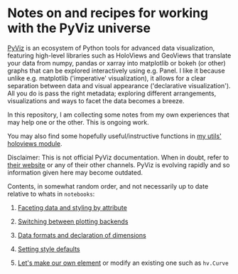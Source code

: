 # Notes on and recipes for working with the PyViz universe

[PyViz](http://pyviz.org) is an ecosystem of Python tools for advanced data visualization, featuring high-level libraries such as HoloViews and GeoViews that translate your data from numpy, pandas or xarray into matplotlib or bokeh (or other) graphs that can be explored interactively using e.g. Panel. I like it because unlike e.g. matplotlib ('imperative' visualization), it allows for a clear separation between data and visual appearance ('declarative visualization'). All you do is pass the right metadata; exploring different arrangements, visualizations and ways to facet the data becomes a breeze.

In this repository, I am collecting some notes from my own experiences that may help one or the other. This is ongoing work.

You may also find some hopefully useful/instructive functions in [my utils' holoviews module](https://github.com/poplarShift/python-data-science-utils/tree/master/utils/holoviews).

Disclaimer: This is not official PyViz documentation. When in doubt, refer to [their website](http://pyviz.org) or any of their other channels. PyViz is evolving rapidly and so information given here may become outdated.

Contents, in somewhat random order, and not necessarily up to date relative to whats in `notebooks`:

1. [Faceting data and styling by attribute](https://nbviewer.jupyter.org/github/poplarShift/pyviz-recipes/blob/master/notebooks/styling_by_attribute.ipynb)

1. [Switching between plotting backends](https://nbviewer.jupyter.org/github/poplarShift/pyviz-recipes/blob/master/notebooks/switching_backends.ipynb)

1. [Data formats and declaration of dimensions](https://nbviewer.jupyter.org/github/poplarShift/pyviz-recipes/blob/master/notebooks/data_formats.ipynb)

1. [Setting style defaults](https://nbviewer.jupyter.org/github/poplarShift/pyviz-recipes/blob/master/notebooks/default_styling.ipynb)

1. [Let's make our own element](https://nbviewer.jupyter.org/github/poplarShift/pyviz-recipes/blob/master/notebooks/custom_elements.ipynb) or modify an existing one such as `hv.Curve`
